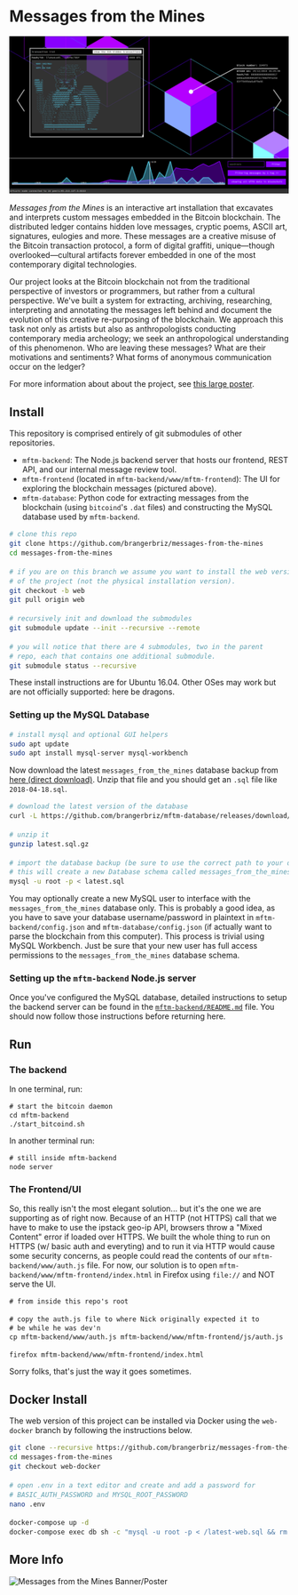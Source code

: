 # Messages from the Mines

![Messages from the Mines Screenshot](.images/screenshot.png)

*Messages from the Mines* is an interactive art installation that excavates and interprets custom messages embedded in the Bitcoin blockchain. The distributed ledger contains hidden love messages, cryptic poems, ASCII art, signatures, eulogies and more. These messages are a creative misuse of the Bitcoin transaction protocol, a form of digital graffiti, unique—though overlooked—cultural artifacts forever embedded in one of the most contemporary digital technologies. 

Our project looks at the Bitcoin blockchain not from the traditional perspective of investors or programmers, but rather from a cultural perspective. We've built a system for extracting, archiving, researching, interpreting and annotating the messages left behind and document the evolution of this creative re-purposing of the blockchain. We approach this task not only as artists but also as anthropologists conducting contemporary media archeology; we seek an anthropological understanding of this phenomenon. Who are leaving these messages? What are their motivations and sentiments? What forms of anonymous communication occur on the ledger?

For more information about about the project, see [this large poster](.images/banner.png). 

## Install

This repository is comprised entirely of git submodules of other repositories. 

- `mftm-backend`: The Node.js backend server that hosts our frontend, REST API, and our internal message review tool.
- `mftm-frontend` (located in `mftm-backend/www/mftm-frontend`): The UI for exploring the blockchain messages (pictured above).
- `mftm-database`: Python code for extracting messages from the blockchain (using `bitcoind`'s `.dat` files) and constructing the MySQL database used by `mftm-backend`. 

```bash
# clone this repo
git clone https://github.com/brangerbriz/messages-from-the-mines
cd messages-from-the-mines

# if you are on this branch we assume you want to install the web version
# of the project (not the physical installation version).
git checkout -b web
git pull origin web

# recursively init and download the submodules
git submodule update --init --recursive --remote

# you will notice that there are 4 submodules, two in the parent
# repo, each that contains one additional submodule.
git submodule status --recursive
```

These install instructions are for Ubuntu 16.04. Other OSes may work but are not officially supported: here be dragons.

### Setting up the MySQL Database

```bash
# install mysql and optional GUI helpers
sudo apt update
sudo apt install mysql-server mysql-workbench
```

Now download the latest `messages_from_the_mines` database backup from [here (direct download)](https://github.com/brangerbriz/mftm-database/releases/download/data/latest.sql.gz). Unzip that file and you should get an `.sql` file like `2018-04-18.sql`.

```bash
# download the latest version of the database
curl -L https://github.com/brangerbriz/mftm-database/releases/download/data/latest.sql.gz > latest.sql.gz

# unzip it
gunzip latest.sql.gz

# import the database backup (be sure to use the correct path to your database file)
# this will create a new Database schema called messages_from_the_mines
mysql -u root -p < latest.sql
```

You may optionally create a new MySQL user to interface with the `messages_from_the_mines` database only. This is probably a good idea, as you have to save your database username/password in plaintext in `mftm-backend/config.json` and `mftm-database/config.json` (if actually want to parse the blockchain from this computer). This process is trivial using MySQL Workbench. Just be sure that your new user has full access permissions to the `messages_from_the_mines` database schema.

### Setting up the `mftm-backend` Node.js server

Once you've configured the MySQL database, detailed instructions to setup the backend server can be found in the [`mftm-backend/README.md`](https://github.com/brangerbriz/mftm-backend) file. You should now follow those instructions before returning here.

## Run

### The backend

In one terminal, run:

```
# start the bitcoin daemon
cd mftm-backend
./start_bitcoind.sh
```

In another terminal run:

```
# still inside mftm-backend
node server
```

### The Frontend/UI

So, this really isn't the most elegant solution... but it's the one we are supporting as of right now. Because of an HTTP (not HTTPS) call that we have to make to use the ipstack geo-ip API, browsers throw a "Mixed Content" error if loaded over HTTPS. We built the whole thing to run on HTTPS (w/ basic auth and everyting) and to run it via HTTP would cause some security concerns, as people could read the contents of our `mftm-backend/www/auth.js` file. For now, our solution is to open `mftm-backend/www/mftm-frontend/index.html` in Firefox using `file://` and NOT serve the UI.

```
# from inside this repo's root

# copy the auth.js file to where Nick originally expected it to
# be while he was dev'n
cp mftm-backend/www/auth.js mftm-backend/www/mftm-frontend/js/auth.js

firefox mftm-backend/www/mftm-frontend/index.html
```

Sorry folks, that's just the way it goes sometimes.

## Docker Install

The web version of this project can be installed via Docker using the `web-docker` branch by following the instructions below.

```bash
git clone --recursive https://github.com/brangerbriz/messages-from-the-mines
cd messages-from-the-mines
git checkout web-docker

# open .env in a text editor and create and add a password for
# BASIC_AUTH_PASSWORD and MYSQL_ROOT_PASSWORD
nano .env

docker-compose up -d
docker-compose exec db sh -c "mysql -u root -p < /latest-web.sql && rm /latest-web.sql"
```

## More Info

![Messages from the Mines Banner/Poster](.images/banner.png)
